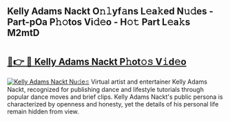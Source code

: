 ## Kelly Adams Nackt O𝚗𝚕yf𝚊ns L𝚎a𝚔ed N𝚞𝚍es - Part-pOa P𝚑𝚘tos Vi𝚍𝚎o - H𝚘𝚝 Part L𝚎a𝚔s M2mtD

# <h2><a href="http://kf3a07.oniu.top/?m=Kelly+Adams+Nackt">🔗👉 🔴 Kelly Adams Nackt P𝚑ot𝚘𝚜 V𝚒d𝚎o</a></h2>

[![Kelly Adams Nackt Nu𝚍e𝚜](https://i.imgur.com/0qMVB7G.gif)](http://kf3a07.oniu.top/?m=Kelly+Adams+Nackt)
Virtual artist and entertainer Kelly Adams Nackt, recognized for publishing dance and lifestyle tutorials through popular dance moves and brief clips. Kelly Adams Nackt's public persona is characterized by openness and honesty, yet the details of his personal life remain hidden from view.  
